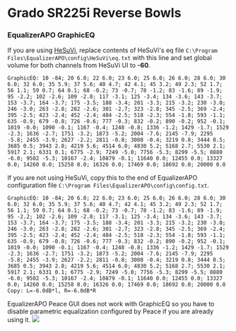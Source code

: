 # Grado SR225i Reverse Bowls
### EqualizerAPO GraphicEQ
If you are using [HeSuVi](https://sourceforge.net/projects/hesuvi/), replace contents of HeSuVi's eq file `C:\Program Files\EqualizerAPO\config\HeSuVi\eq.txt` with this line and set global volume for both channels from HeSuVi UI to **-60**.
```
GraphicEQ: 10 -84; 20 6.0; 22 6.0; 23 6.0; 25 6.0; 26 6.0; 28 6.0; 30 6.0; 32 6.0; 35 5.9; 37 5.6; 40 4.7; 42 4.1; 45 3.2; 49 2.3; 52 1.7; 56 1.1; 59 0.7; 64 0.1; 68 -0.2; 73 -0.7; 78 -1.2; 83 -1.6; 89 -1.9; 95 -2.2; 102 -2.6; 109 -2.8; 117 -3.1; 125 -3.4; 134 -3.6; 143 -3.7; 153 -3.7; 164 -3.7; 175 -3.5; 188 -3.4; 201 -3.3; 215 -3.2; 230 -3.0; 246 -3.0; 263 -2.8; 282 -2.6; 301 -2.7; 323 -2.8; 345 -2.5; 369 -2.4; 395 -2.5; 423 -2.4; 452 -2.4; 484 -2.5; 518 -2.3; 554 -1.8; 593 -1.1; 635 -0.9; 679 -0.8; 726 -0.6; 777 -0.3; 832 -0.2; 890 -0.2; 952 -0.1; 1019 -0.0; 1090 -0.1; 1167 -0.4; 1248 -0.8; 1336 -1.2; 1429 -1.7; 1529 -2.3; 1636 -2.7; 1751 -3.2; 1873 -5.2; 2004 -7.6; 2145 -7.9; 2295 -5.8; 2455 -3.9; 2627 -2.2; 2811 -0.8; 3008 -0.4; 3219 0.8; 3444 0.5; 3685 0.5; 3943 2.8; 4219 5.6; 4514 6.0; 4830 5.2; 5168 2.7; 5530 2.1; 5917 2.1; 6331 0.1; 6775 -2.9; 7249 -5.0; 7756 -5.3; 8299 -5.5; 8880 -6.0; 9502 -5.3; 10167 -2.4; 10879 -0.1; 11640 0.0; 12455 0.0; 13327 0.0; 14260 0.0; 15258 0.0; 16326 0.0; 17469 0.0; 18692 0.0; 20000 0.0
```
If you are not using HeSuVi, copy this to the end of EqualizerAPO configuration file `C:\Program Files\EqualizerAPO\config\config.txt`.
```
GraphicEQ: 10 -84; 20 6.0; 22 6.0; 23 6.0; 25 6.0; 26 6.0; 28 6.0; 30 6.0; 32 6.0; 35 5.9; 37 5.6; 40 4.7; 42 4.1; 45 3.2; 49 2.3; 52 1.7; 56 1.1; 59 0.7; 64 0.1; 68 -0.2; 73 -0.7; 78 -1.2; 83 -1.6; 89 -1.9; 95 -2.2; 102 -2.6; 109 -2.8; 117 -3.1; 125 -3.4; 134 -3.6; 143 -3.7; 153 -3.7; 164 -3.7; 175 -3.5; 188 -3.4; 201 -3.3; 215 -3.2; 230 -3.0; 246 -3.0; 263 -2.8; 282 -2.6; 301 -2.7; 323 -2.8; 345 -2.5; 369 -2.4; 395 -2.5; 423 -2.4; 452 -2.4; 484 -2.5; 518 -2.3; 554 -1.8; 593 -1.1; 635 -0.9; 679 -0.8; 726 -0.6; 777 -0.3; 832 -0.2; 890 -0.2; 952 -0.1; 1019 -0.0; 1090 -0.1; 1167 -0.4; 1248 -0.8; 1336 -1.2; 1429 -1.7; 1529 -2.3; 1636 -2.7; 1751 -3.2; 1873 -5.2; 2004 -7.6; 2145 -7.9; 2295 -5.8; 2455 -3.9; 2627 -2.2; 2811 -0.8; 3008 -0.4; 3219 0.8; 3444 0.5; 3685 0.5; 3943 2.8; 4219 5.6; 4514 6.0; 4830 5.2; 5168 2.7; 5530 2.1; 5917 2.1; 6331 0.1; 6775 -2.9; 7249 -5.0; 7756 -5.3; 8299 -5.5; 8880 -6.0; 9502 -5.3; 10167 -2.4; 10879 -0.1; 11640 0.0; 12455 0.0; 13327 0.0; 14260 0.0; 15258 0.0; 16326 0.0; 17469 0.0; 18692 0.0; 20000 0.0
Copy: L=-6.0dB*l, R=-6.0dB*R
```
EqualizerAPO Peace GUI does not work with GraphicEQ so you have to disable parametric equalization configured by Peace if you are already using it.
![](https://raw.githubusercontent.com/jaakkopasanen/AutoEq/master/results/Innerfidelity%202017/innerfidelity/onear/Grado%20SR225i%20Reverse%20Bowls/Grado%20SR225i%20Reverse%20Bowls.png)
